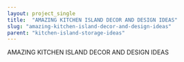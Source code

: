 ```yaml
---
layout: project_single
title:  "AMAZING KITCHEN ISLAND DECOR AND DESIGN IDEAS"
slug: "amazing-kitchen-island-decor-and-design-ideas"
parent: "kitchen-island-storage-ideas"
---
```

AMAZING KITCHEN ISLAND DECOR AND DESIGN IDEAS